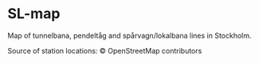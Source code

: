 # SL-map
Map of tunnelbana, pendeltåg and spårvagn/lokalbana lines in Stockholm.

Source of station locations: © OpenStreetMap contributors
